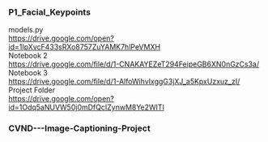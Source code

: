 

### P1_Facial_Keypoints

models.py   
https://drive.google.com/open?id=1IpXvcF433sRXo8757ZuYAMK7hlPeVMXH   
Notebook 2    
https://drive.google.com/file/d/1-CNAKAYEZeT294FeipeGB6XN0nGzCs3a/   
Notebook 3    
https://drive.google.com/file/d/1-AlfoWihvIxggG3jXJ_a5KpxUzxuz_zI/   
Project Folder   
https://drive.google.com/open?id=1Odq5aNUVW50j0mDfQcIZynwM8Ye2WITl   

### CVND---Image-Captioning-Project

